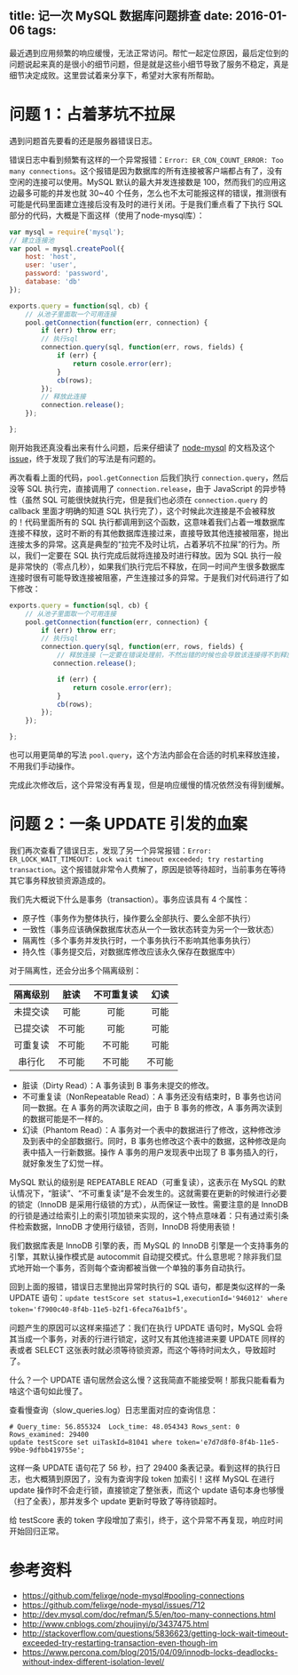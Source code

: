 title: 记一次 MySQL 数据库问题排查
date: 2016-01-06
tags:
---

最近遇到应用频繁的响应缓慢，无法正常访问。帮忙一起定位原因，最后定位到的问题说起来真的是很小的细节问题，但是就是这些小细节导致了服务不稳定，真是细节决定成败。这里尝试着来分享下，希望对大家有所帮助。

# 问题 1：占着茅坑不拉屎

遇到问题首先要看的还是服务器错误日志。

错误日志中看到频繁有这样的一个异常报错：`Error: ER_CON_COUNT_ERROR: Too many connections`。这个报错是因为数据库的所有连接被客户端都占有了，没有空闲的连接可以使用。MySQL 默认的最大并发连接数是 100，然而我们的应用这边最多可能的并发也就 30~40 个任务，怎么也不太可能报这样的错误，推测很有可能是代码里面建立连接后没有及时的进行关闭。于是我们重点看了下执行 SQL 部分的代码，大概是下面这样（使用了node-mysql库）：

```javascript
var mysql = require('mysql');
// 建立连接池
var pool = mysql.createPool({
    host: 'host',
    user: 'user',
    password: 'password',
    database: 'db'
});

exports.query = function(sql, cb) {
    // 从池子里面取一个可用连接
    pool.getConnection(function(err, connection) {
        if (err) throw err;
        // 执行sql
        connection.query(sql, function(err, rows, fields) {
            if (err) {
                return cosole.error(err);
            }
            cb(rows);
        });
        // 释放此连接
        connection.release();
    });

};
```

刚开始我还真没看出来有什么问题，后来仔细读了 [node-mysql](https://github.com/felixge/node-mysql#pooling-connections) 的文档及这个 [issue](https://github.com/felixge/node-mysql/issues/712)，终于发现了我们的写法是有问题的。

再次看看上面的代码，`pool.getConnection` 后我们执行 `connection.query`，然后没等 SQL 执行完，直接调用了  `connection.release`，由于 JavaScript 的异步特性（虽然 SQL 可能很快就执行完，但是我们也必须在 `connection.query` 的 callback 里面才明确的知道 SQL 执行完了），这个时候此次连接是不会被释放的！代码里面所有的 SQL 执行都调用到这个函数，这意味着我们占着一堆数据库连接不释放，这时不断的有其他数据库连接过来，直接导致其他连接被阻塞，抛出连接太多的异常。这真是典型的“拉完不及时让坑，占着茅坑不拉屎”的行为。所以，我们一定要在 SQL 执行完成后就将连接及时进行释放。因为 SQL 执行一般是非常快的（零点几秒），如果我们执行完后不释放，在同一时间产生很多数据库连接时很有可能导致连接被阻塞，产生连接过多的异常。于是我们对代码进行了如下修改：

```javascript
exports.query = function(sql, cb) {
    // 从池子里面取一个可用连接
    pool.getConnection(function(err, connection) {
        if (err) throw err;
        // 执行sql
        connection.query(sql, function(err, rows, fields) {
            // 释放连接（一定要在错误处理前，不然出错的时候也会导致该连接得不到释放）
           connection.release();

            if (err) {
                return cosole.error(err);
            }
            cb(rows);
        });
    });

};
```

也可以用更简单的写法 `pool.query`，这个方法内部会在合适的时机来释放连接，不用我们手动操作。

完成此次修改后，这个异常没有再复现，但是响应缓慢的情况依然没有得到缓解。

# 问题 2：一条 UPDATE 引发的血案

我们再次查看了错误日志，发现了另一个异常报错：`Error: ER_LOCK_WAIT_TIMEOUT: Lock wait timeout exceeded; try restarting transaction`。这个报错就非常令人费解了，原因是锁等待超时，当前事务在等待其它事务释放锁资源造成的。

我们先大概说下什么是事务（transaction）。事务应该具有 4 个属性：
  - 原子性（事务作为整体执行，操作要么全部执行、要么全部不执行）
  - 一致性（事务应该确保数据库状态从一个一致状态转变为另一个一致状态）
  - 隔离性（多个事务并发执行时，一个事务执行不影响其他事务执行）
  - 持久性（事务提交后，对数据库修改应该永久保存在数据库中）

对于隔离性，还会分出多个隔离级别：

| 隔离级别 | 脏读 | 不可重复读 | 幻读 | 
| :-----: | :-----:| :------: | :----: |
| 未提交读 | 可能 | 可能 | 可能 |
| 已提交读 | 不可能 | 可能 | 可能 |
| 可重复读 | 不可能 | 不可能 | 可能 |
| 串行化 | 不可能 | 不可能 | 不可能 |

  - 脏读（Dirty Read）：A 事务读到 B 事务未提交的修改。
  - 不可重复读（NonRepeatable Read）：A 事务还没有结束时，B 事务也访问同一数据。在 A 事务的两次读取之间，由于 B 事务的修改，A 事务两次读到的数据可能是不一样的。
  - 幻读（Phantom Read）：A 事务对一个表中的数据进行了修改，这种修改涉及到表中的全部数据行。同时，B 事务也修改这个表中的数据，这种修改是向表中插入一行新数据。操作 A 事务的用户发现表中出现了 B 事务插入的行，就好象发生了幻觉一样。

MySQL 默认的级别是 REPEATABLE READ（可重复读），这表示在 MySQL 的默认情况下，“脏读”、“不可重复读”是不会发生的。这就需要在更新的时候进行必要的锁定（InnoDB 是采用行级锁的方式），从而保证一致性。需要注意的是 InnoDB 的行锁是通过给索引上的索引项加锁来实现的，这个特点意味着：只有通过索引条件检索数据，InnoDB 才使用行级锁，否则，InnoDB 将使用表锁！

我们数据库表是 InnoDB 引擎的表，而 MySQL 的 InnoDB 引擎是一个支持事务的引擎，其默认操作模式是 autocommit 自动提交模式。什么意思呢？除非我们显式地开始一个事务，否则每个查询都被当做一个单独的事务自动执行。

回到上面的报错，错误日志里抛出异常时执行的 SQL 语句，都是类似这样的一条 UPDATE 语句：`update testScore set status=1,executionId='946012' where token='f7900c40-8f4b-11e5-b2f1-6feca76a1bf5'`。

问题产生的原因可以这样来描述了：我们在执行 UPDATE 语句时，MySQL 会将其当成一个事务，对表的行进行锁定，这时又有其他连接进来要 UPDATE 同样的表或者 SELECT 这张表时就必须等待锁资源，而这个等待时间太久，导致超时了。

什么？一个 UPDATE 语句居然会这么慢？这我简直不能接受啊！那我只能看看为啥这个语句如此慢了。

查看慢查询（slow_queries.log）日志里面对应的查询信息：

```
# Query_time: 56.855324  Lock_time: 48.054343 Rows_sent: 0  Rows_examined: 29400
update testScore set uiTaskId=81041 where token='e7d7d8f0-8f4b-11e5-99be-9dfbb419755e';
```

这样一条 UPDATE 语句花了 56 秒，扫了 29400 条表记录。看到这样的执行日志，也大概猜到原因了，没有为查询字段 token 加索引！这样 MySQL 在进行 update 操作时不会走行锁，直接锁定了整张表，而这个 update 语句本身也够慢（扫了全表），那并发多个 update 更新时导致了等待锁超时。

给 testScore 表的 token 字段增加了索引，终于，这个异常不再复现，响应时间开始回归正常。

# 参考资料

  - https://github.com/felixge/node-mysql#pooling-connections
  - https://github.com/felixge/node-mysql/issues/712
  - http://dev.mysql.com/doc/refman/5.5/en/too-many-connections.html
  - http://www.cnblogs.com/zhoujinyi/p/3437475.html
  - http://stackoverflow.com/questions/5836623/getting-lock-wait-timeout-exceeded-try-restarting-transaction-even-though-im
  - https://www.percona.com/blog/2015/04/09/innodb-locks-deadlocks-without-index-different-isolation-level/